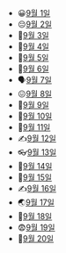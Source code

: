 - 😀[9월 1일](9.1_Web.md)
- 😔[9월 2일](9.2_Web.md)
- 🐤[9월 3일](9.3_자습.md)
- 🧅[9월 4일](9.4_자습.md)
- 🔩[9월 5일](9.5_Web.md)
- 🥈[9월 6일](9.6_Web.md)
- 🗣️[9월 7일](9.7_Web.md)
- 😖[9월 8일](9.8_Web.md)
- 💆[9월 9일](9.9_자습.md)
- 🥵[9월 10일](9.10_자습.md)
- 🤜[9월 11일](9.11_자습.md)
- ✍️[9월 12일](9.12_자습.md)
- 👓[9월 13일](9.13_Web.md)
- 👀[9월 14일](9.14_Web.md)
- 🤢[9월 15일](9.15_Javascript.md)
- ✍️[9월 16일](9.16_Javascript.md)
- 🌏[9월 17일](9.17_자습.md)
- 👻[9월 18일](9.17_자습.md)
- 😨[9월 19일](9.19_Javascript.md)
- 🤴[9월 20일](9.20_Javascript.md)
